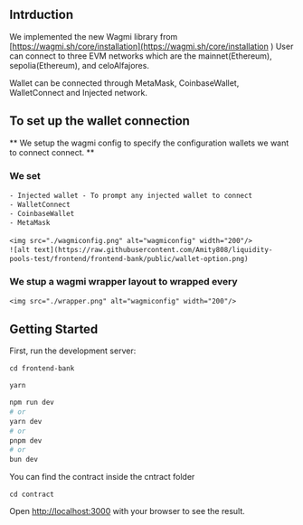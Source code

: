 ## Intrduction 
 
We implemented the new Wagmi library from [https://wagmi.sh/core/installation](https://wagmi.sh/core/installation )
User can connect to three EVM networks which are the mainnet(Ethereum), sepolia(Ethereum), and celoAlfajores.

Wallet can be connected through MetaMask, CoinbaseWallet, WalletConnect and Injected network.

##  To set up the wallet connection 


** We setup the wagmi config to specify the configuration wallets we want to connect connect. **

 ### We set
    - Injected wallet - To prompt any injected wallet to connect
    - WalletConnect
    - CoinbaseWallet
    - MetaMask

    <img src="./wagmiconfig.png" alt="wagmiconfig" width="200"/>
    ![alt text](https://raw.githubusercontent.com/Amity808/liquidity-pools-test/frontend/frontend-bank/public/wallet-option.png)






### We stup a wagmi wrapper layout to wrapped every
    
    <img src="./wrapper.png" alt="wagmiconfig" width="200"/>


## Getting Started

First, run the development server:

```
cd frontend-bank 
```

``` 
yarn  
```


```bash
npm run dev
# or
yarn dev
# or
pnpm dev
# or
bun dev
```

You can find the contract inside the cntract folder

```
cd contract
```





Open [http://localhost:3000](http://localhost:3000) with your browser to see the result.
